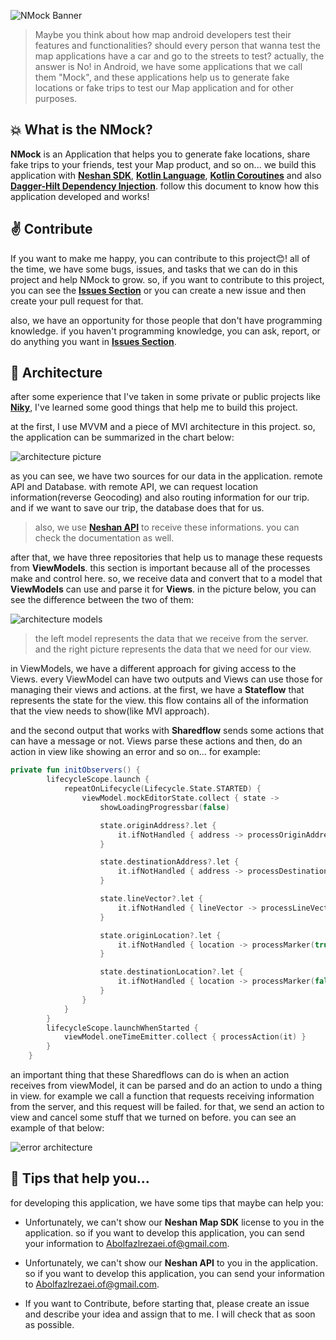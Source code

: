 ![NMock Banner](https://user-images.githubusercontent.com/73066290/172045148-9b0a158b-3309-48e2-8372-1b2841607050.png)

> Maybe you think about how map android developers test their features and functionalities? should every person that wanna test the map applications have a car and go to the streets to test? actually, the answer is No! in Android, we have some applications that we call them "Mock", and these applications help us to generate fake locations or fake trips to test our Map application and for other purposes.

## :collision: What is the NMock?

**NMock** is an Application that helps you to generate fake locations, share fake trips to your friends, test your Map product, and so on... we build this application with **[Neshan SDK](https://platform.neshan.org/)**, **[Kotlin Language](https://kotlinlang.org/)**, **[Kotlin Coroutines](https://kotlinlang.org/docs/coroutines-overview.html)** and also **[Dagger-Hilt Dependency Injection](https://dagger.dev/hilt/)**. follow this document to know how this application developed and works!

## :v: Contribute

If you want to make me happy, you can contribute to this project:blush:! all of the time, we have some bugs, issues, and tasks that we can do in this project and help NMock to grow. so, if you want to contribute to this project, you can see the **[Issues Section](https://github.com/AbolfaZlRezaEe/NMock/issues)** or you can create a new issue and then create your pull request for that.

also, we have an opportunity for those people that don't have programming knowledge. if you haven't programming knowledge, you can ask, report, or do anything you want in **[Issues Section](https://github.com/AbolfaZlRezaEe/NMock/issues)**.

## :triangular_ruler: Architecture

after some experience that I've taken in some private or public projects like **[Niky](https://github.com/AbolfaZlRezaEe/NikY)**, I've learned some good things that help me to build this project.

at the first, I use MVVM and a piece of MVI architecture in this project. so, the application can be summarized in the chart below:

![architecture picture](https://user-images.githubusercontent.com/73066290/172048449-79093330-fe9c-42e7-8b2f-b137c7f83451.png)

as you can see, we have two sources for our data in the application. remote API and Database. with remote API, we can request location information(reverse Geocoding) and also routing information for our trip. and if we want to save our trip, the database does that for us.

> also, we use **[Neshan API](https://platform.neshan.org/)** to receive these informations. you can check the documentation as well.

after that, we have three repositories that help us to manage these requests from **ViewModels**. this section is important because all of the processes make and control here. so, we receive data and convert that to a model that **ViewModels** can use and parse it for **Views**. in the picture below, you can see the difference between the two of them:

![architecture models](https://user-images.githubusercontent.com/73066290/172048925-73237922-f821-4a3e-926c-83e3be45af85.png)

> the left model represents the data that we receive from the server. and the right picture represents the data that we need for our view.

in ViewModels, we have a different approach for giving access to the Views. every ViewModel can have two outputs and Views can use those for managing their views and actions. at the first, we have a **Stateflow** that represents the state for the view. this flow contains all of the information that the view needs to show(like MVI approach).

and the second output that works with **Sharedflow** sends some actions that can have a message or not. Views parse these actions and then, do an action in view like showing an error and so on... for example:

```kotlin
private fun initObservers() {
        lifecycleScope.launch {
            repeatOnLifecycle(Lifecycle.State.STARTED) {
                viewModel.mockEditorState.collect { state ->
                    showLoadingProgressbar(false)

                    state.originAddress?.let {
                        it.ifNotHandled { address -> processOriginAddress(address) }
                    }

                    state.destinationAddress?.let {
                        it.ifNotHandled { address -> processDestinationAddress(address) }
                    }

                    state.lineVector?.let {
                        it.ifNotHandled { lineVector -> processLineVector(lineVector) }
                    }

                    state.originLocation?.let {
                        it.ifNotHandled { location -> processMarker(true, location) }
                    }

                    state.destinationLocation?.let {
                        it.ifNotHandled { location -> processMarker(false, location) }
                    }
                }
            }
        }
        lifecycleScope.launchWhenStarted {
            viewModel.oneTimeEmitter.collect { processAction(it) }
        }
    }
```

an important thing that these Sharedflows can do is when an action receives from viewModel, it can be parsed and do an action to undo a thing in view. for example we call a function that requests receiving information from the server, and this request will be failed. for that, we send an action to view and cancel some stuff that we turned on before. you can see an example of that below:

![error architecture](https://user-images.githubusercontent.com/73066290/172049338-799a255c-c8ca-468a-8853-865d280c85f5.png)

## :bookmark_tabs: Tips that help you...

for developing this application, we have some tips that maybe can help you:

- Unfortunately, we can't show our **Neshan Map SDK** license to you in the application. so if you want to develop this application, you can send your information to Abolfazlrezaei.of@gmail.com.

- Unfortunately, we can't show our **Neshan API** to you in the application. so if you want to develop this application, you can send your information to Abolfazlrezaei.of@gmail.com.

- If you want to Contribute, before starting that, please create an issue and describe your idea and assign that to me. I will check that as soon as possible.

